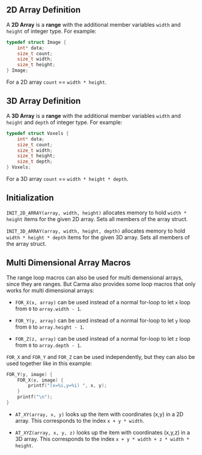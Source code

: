 ## 2D Array Definition

A **2D Array** is a **range** with the additional member variables
`width` and `height` of integer type. For example:

```c
typedef struct Image {
    int* data;
    size_t count;
    size_t width;
    size_t height;
} Image;
```

For a 2D array `count` == `width * height`.

## 3D Array Definition

A **3D Array** is a **range** with the additional member variables
`width` and `height` and `depth` of integer type. For example:

```c
typedef struct Voxels {
    int* data;
    size_t count;
    size_t width;
    size_t height;
    size_t depth;
} Voxels;
```

For a 3D array `count` == `width * height * depth`.

## Initialization

`INIT_2D_ARRAY(array, width, height)` allocates memory to hold
`width * height` items for the given 2D array.
Sets all members of the array struct.

`INIT_3D_ARRAY(array, width, height, depth)` allocates memory to hold
`width * height * depth` items for the given 3D array.
Sets all members of the array struct.

## Multi Dimensional Array Macros

The range loop macros can also be used for multi demensional arrays,
since they are ranges.
But Carma also provides some loop macros that only works for multi dimensional arrays:

- `FOR_X(x, array)` can be used instead of a normal for-loop
  to let `x` loop from `0` to `array.width - 1`.

- `FOR_Y(y, array)` can be used instead of a normal for-loop
  to let `y` loop from `0` to `array.height - 1`.

- `FOR_Z(z, array)` can be used instead of a normal for-loop
  to let `z` loop from `0` to `array.depth - 1`.

`FOR_X` and `FOR_Y` and `FOR_Z` can be used independently,
but they can also be used together like in this example:

```c
FOR_Y(y, image) {
    FOR_X(x, image) {
        printf("(x=%i,y=%i) ", x, y);
    }
    printf("\n");
}
```

- `AT_XY(array, x, y)` looks up the item with coordinates (x,y) in a 2D array.
  This corresponds to the index `x + y * width`.

- `AT_XYZ(array, x, y, z)` looks up the item with coordinates (x,y,z) in a 3D array.
  This corresponds to the index `x + y * width + z * width * height`.
